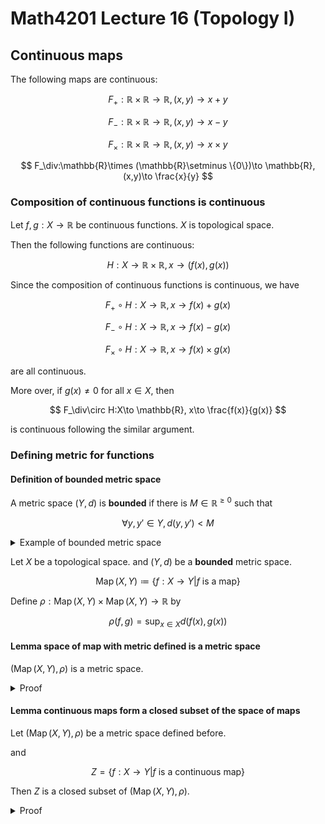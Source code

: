 # Math4201 Lecture 16 (Topology I)

## Continuous maps

The following maps are continuous:

$$
F_+:\mathbb{R}\times \mathbb{R}\to \mathbb{R}, (x,y)\to x+y
$$

$$
F_-:\mathbb{R}\times \mathbb{R}\to \mathbb{R}, (x,y)\to x-y
$$

$$
F_\times:\mathbb{R}\times \mathbb{R}\to \mathbb{R}, (x,y)\to x\times y
$$

$$
F_\div:\mathbb{R}\times (\mathbb{R}\setminus \{0\})\to \mathbb{R}, (x,y)\to \frac{x}{y}
$$

### Composition of continuous functions is continuous

Let $f,g:X\to \mathbb{R}$ be continuous functions. $X$ is topological space.

Then the following functions are continuous:

$$
H:X\to \mathbb{R}\times \mathbb{R}, x\to (f(x),g(x))
$$

Since the composition of continuous functions is continuous, we have

$$
F_+\circ H:X\to \mathbb{R}, x\to f(x)+g(x)
$$

$$
F_-\circ H:X\to \mathbb{R}, x\to f(x)-g(x)
$$

$$
F_\times\circ H:X\to \mathbb{R}, x\to f(x)\times g(x)
$$

are all continuous.

More over, if $g(x)\neq 0$ for all $x\in X$, then

$$
F_\div\circ H:X\to \mathbb{R}, x\to \frac{f(x)}{g(x)}
$$

is continuous following the similar argument.

### Defining metric for functions

#### Definition of bounded metric space

A metric space $(Y,d)$ is **bounded** if there is $M\in\mathbb{R}^{\geq 0}$ such that

$$
\forall y,y'\in Y, d(y,y')<M
$$

<details>
<summary>Example of bounded metric space</summary>

If $(Y,d)$ is a bounded metric space, let $M$ be a positive constant, then $\overline{d}=\min\{M,d\}$ is a bounded metric space.

In fact, the metric topology by $d$ and $\overline{d}$ are the same. (proved in homeworks)

</details>

Let $X$ be a topological space. and $(Y,d)$ be a **bounded** metric space.

$$
\operatorname{Map}(X,Y)\coloneq \{f:X\to Y|f \text{ is a map}\}
$$

Define $\rho:\operatorname{Map}(X,Y)\times \operatorname{Map}(X,Y)\to \mathbb{R}$ by

$$
\rho(f,g)=\sup_{x\in X} d(f(x),g(x))
$$

#### Lemma space of map with metric defined is a metric space

$(\operatorname{Map}(X,Y),\rho)$ is a metric space.

<details>
<summary>Proof</summary>

Proof is similar to showing that the square metric is a metric on $\mathbb{R}^n$.

$\rho(f,g)=0\implies \sup_{x\in X}(d(f(x),g(x)))=0$

Since $d(f(x),g(x))\geq 0$, this implies that $d(f(x),g(x))=0$ for all $x\in X$.

The triangle inequality of being metric for $\rho$ follows from the similar properties for $d$.

</details>

#### Lemma continuous maps form a closed subset of the space of maps

Let $(\operatorname{Map}(X,Y),\rho)$ be a metric space defined before.

and 

$$
Z=\{f:X\to Y|f \text{ is a continuous map}\}
$$

Then $Z$ is a closed subset of $(\operatorname{Map}(X,Y),\rho)$.

<details>
<summary>Proof</summary>

We need to show that $\overline{Z}=Z$.

Since $\operatorname{Map}(X,Y)$ is a metric space, this is equivalent to showing that: Let $f_n:X\to Y\in Z$ be a sequence of continuous maps,

Which is to prove the uniform convergence,

$$
f_n \to f \in \operatorname{Map}(X,Y)
$$

Then we want to show that $f$ is also continuous.

It is to show that for any open subspace $V$ of $Y$, $f^{-1}(V)$ is open in $X$.

Take $x_0\in f^{-1}(V)$, we'd like to show that there is an open neighborhood $U$ of $x_0$ such that $U\subseteq f^{-1}(V)$.

Since $x_0\in f^{-1}(V)$, then $f(x_0)\in V$. By metric definition, there is $r>0$ such that $B_r(f(x_0))\subseteq V$.

Take $N$ to be large enough such $\rho(f_N(x), f(x)) < \frac{r}{3}$

So $\forall x\in X$, $d(f(x),f_N(x))<\frac{r}{3}$

Since $f_N$ is continuous, $f_N^{-1}(B_{r/3}(f(x_0)))$ is an open set $U\subseteq X$ containing $x_0$.

Take $x\in U$, $d(f(x),f(x_0))<d(f(x),f_N(x_0))+d(f_N(x),f_N(x_0))+d(f_N(x_0),f(x_0))$ using triangle inequality.

Note that,

$d(f(x),f_N(x))<\frac{r}{3}$ (using $N$ large enough),

$d(f_N(x),f_N(x_0))<\frac{r}{3}$ (using $x\in U$, then $f_N(x)\in B_{r/3}(f_N(x_0))$, so $d(f_N(x),f_N(x_0))<\frac{r}{3}$),

$d(f_N(x_0),f(x_0))<\frac{r}{3}$ (using $N$ large enough),

So $d(f(x),f(x_0))<\frac{r}{3}+\frac{r}{3}+\frac{r}{3}=r$.

So $f(x)\in B_r(f(x_0))\implies x\in f^{-1}(B_r(f(x_0)))\implies x\in f^{-1}(V)\implies U\subseteq f^{-1}(V)$.

So $f^{-1}(V)$ is open in $X$.
</details>